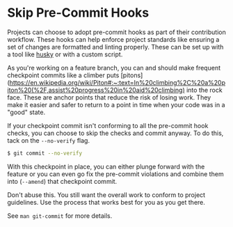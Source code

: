 # Skip Pre-Commit Hooks

Projects can choose to adopt pre-commit hooks as part of their contribution
workflow. These hooks can help enforce project standards like ensuring a set of
changes are formatted and linting properly. These can be set up with a tool
like [husky](https://github.com/typicode/husky) or with a custom script.

As you're working on a feature branch, you can and should make frequent
checkpoint commits like a climber puts
[pitons](https://en.wikipedia.org/wiki/Piton#:~:text=In%20climbing%2C%20a%20piton%20(%2F,assist%20progress%20in%20aid%20climbing)
into the rock face. These are anchor points that reduce the risk of losing
work. They make it easier and safer to return to a point in time when your code
was in a "good" state.

If your checkpoint commit isn't conforming to all the pre-commit hook checks,
you can choose to skip the checks and commit anyway. To do this, tack on the
`--no-verify` flag.

```bash
$ git commit --no-verify
```

With this checkpoint in place, you can either plunge forward with the feature
or you can even go fix the pre-commit violations and combine them into
(`--amend`) that checkpoint commit.

Don't abuse this. You still want the overall work to conform to project
guidelines. Use the process that works best for you as you get there.

See `man git-commit` for more details.
